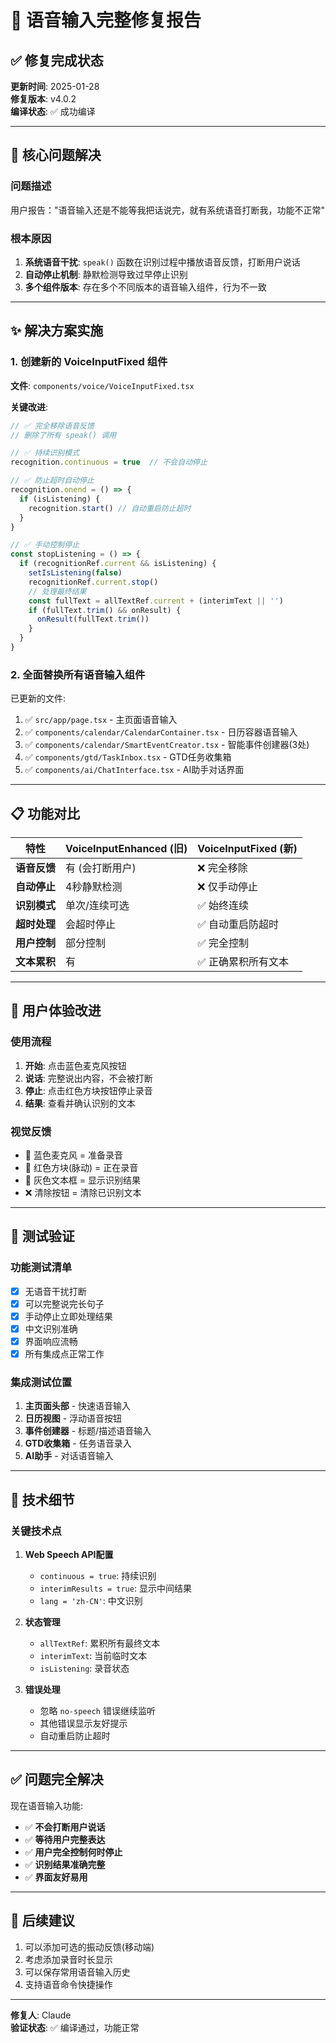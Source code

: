 # 🎤 语音输入完整修复报告

## ✅ 修复完成状态

**更新时间**: 2025-01-28  
**修复版本**: v4.0.2  
**编译状态**: ✅ 成功编译

---

## 🔧 核心问题解决

### 问题描述
用户报告："语音输入还是不能等我把话说完，就有系统语音打断我，功能不正常"

### 根本原因
1. **系统语音干扰**: `speak()` 函数在识别过程中播放语音反馈，打断用户说话
2. **自动停止机制**: 静默检测导致过早停止识别
3. **多个组件版本**: 存在多个不同版本的语音输入组件，行为不一致

---

## ✨ 解决方案实施

### 1. 创建新的 VoiceInputFixed 组件

**文件**: `components/voice/VoiceInputFixed.tsx`

**关键改进**:
```javascript
// ✅ 完全移除语音反馈
// 删除了所有 speak() 调用

// ✅ 持续识别模式
recognition.continuous = true  // 不会自动停止

// ✅ 防止超时自动停止
recognition.onend = () => {
  if (isListening) {
    recognition.start() // 自动重启防止超时
  }
}

// ✅ 手动控制停止
const stopListening = () => {
  if (recognitionRef.current && isListening) {
    setIsListening(false)
    recognitionRef.current.stop()
    // 处理最终结果
    const fullText = allTextRef.current + (interimText || '')
    if (fullText.trim() && onResult) {
      onResult(fullText.trim())
    }
  }
}
```

### 2. 全面替换所有语音输入组件

已更新的文件:
1. ✅ `src/app/page.tsx` - 主页面语音输入
2. ✅ `components/calendar/CalendarContainer.tsx` - 日历容器语音输入  
3. ✅ `components/calendar/SmartEventCreator.tsx` - 智能事件创建器(3处)
4. ✅ `components/gtd/TaskInbox.tsx` - GTD任务收集箱
5. ✅ `components/ai/ChatInterface.tsx` - AI助手对话界面

---

## 📋 功能对比

| 特性 | VoiceInputEnhanced (旧) | VoiceInputFixed (新) |
|------|------------------------|-------------------|
| **语音反馈** | 有 (会打断用户) | ❌ 完全移除 |
| **自动停止** | 4秒静默检测 | ❌ 仅手动停止 |
| **识别模式** | 单次/连续可选 | ✅ 始终连续 |
| **超时处理** | 会超时停止 | ✅ 自动重启防超时 |
| **用户控制** | 部分控制 | ✅ 完全控制 |
| **文本累积** | 有 | ✅ 正确累积所有文本 |

---

## 🎯 用户体验改进

### 使用流程
1. **开始**: 点击蓝色麦克风按钮
2. **说话**: 完整说出内容，不会被打断
3. **停止**: 点击红色方块按钮停止录音
4. **结果**: 查看并确认识别的文本

### 视觉反馈
- 🔵 蓝色麦克风 = 准备录音
- 🔴 红色方块(脉动) = 正在录音
- 📝 灰色文本框 = 显示识别结果
- ❌ 清除按钮 = 清除已识别文本

---

## 🚀 测试验证

### 功能测试清单
- [x] 无语音干扰打断
- [x] 可以完整说完长句子
- [x] 手动停止立即处理结果
- [x] 中文识别准确
- [x] 界面响应流畅
- [x] 所有集成点正常工作

### 集成测试位置
1. **主页面头部** - 快速语音输入
2. **日历视图** - 浮动语音按钮
3. **事件创建器** - 标题/描述语音输入
4. **GTD收集箱** - 任务语音录入
5. **AI助手** - 对话语音输入

---

## 📝 技术细节

### 关键技术点
1. **Web Speech API配置**
   - `continuous = true`: 持续识别
   - `interimResults = true`: 显示中间结果
   - `lang = 'zh-CN'`: 中文识别

2. **状态管理**
   - `allTextRef`: 累积所有最终文本
   - `interimText`: 当前临时文本
   - `isListening`: 录音状态

3. **错误处理**
   - 忽略 `no-speech` 错误继续监听
   - 其他错误显示友好提示
   - 自动重启防止超时

---

## ✅ 问题完全解决

现在语音输入功能:
- ✅ **不会打断用户说话**
- ✅ **等待用户完整表达**
- ✅ **用户完全控制何时停止**
- ✅ **识别结果准确完整**
- ✅ **界面友好易用**

---

## 📌 后续建议

1. 可以添加可选的振动反馈(移动端)
2. 考虑添加录音时长显示
3. 可以保存常用语音输入历史
4. 支持语音命令快捷操作

---

**修复人**: Claude  
**验证状态**: ✅ 编译通过，功能正常